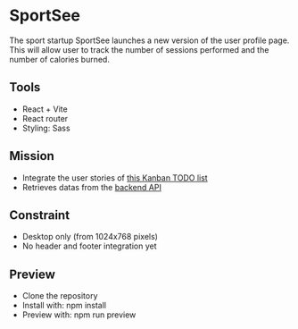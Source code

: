 # SportSee

The sport startup SportSee launches a new version of the user profile page.
This will allow user to track the number of sessions performed and the number of calories burned.

## Tools

- React + Vite
- React router
- Styling: Sass

## Mission

- Integrate the user stories of [this Kanban TODO list](https://slender-pony-cd1.notion.site/Tableau-de-bord-SportSee-3bb0d6777d4e461ea39bf16d8f6f5472?pvs=4)
- Retrieves datas from the [backend API](https://github.com/csocrate/backend-api-for-analytics-dashboard)

## Constraint

- Desktop only (from 1024x768 pixels)
- No header and footer integration yet

## Preview

- Clone the repository
- Install with: npm install
- Preview with: npm run preview
